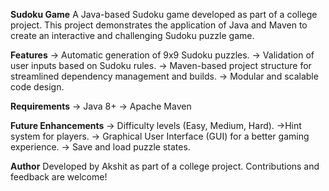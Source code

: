 **Sudoku Game**
A Java-based Sudoku game developed as part of a college project. This project demonstrates the application of Java and Maven to create an interactive and challenging Sudoku puzzle game.

**Features**
-> Automatic generation of 9x9 Sudoku puzzles.
-> Validation of user inputs based on Sudoku rules.
-> Maven-based project structure for streamlined dependency management and builds.
-> Modular and scalable code design.

**Requirements**
-> Java 8+
-> Apache Maven

**Future Enhancements**
-> Difficulty levels (Easy, Medium, Hard).
->Hint system for players.
-> Graphical User Interface (GUI) for a better gaming experience.
-> Save and load puzzle states.

**Author**
Developed by Akshit as part of a college project. Contributions and feedback are welcome!
